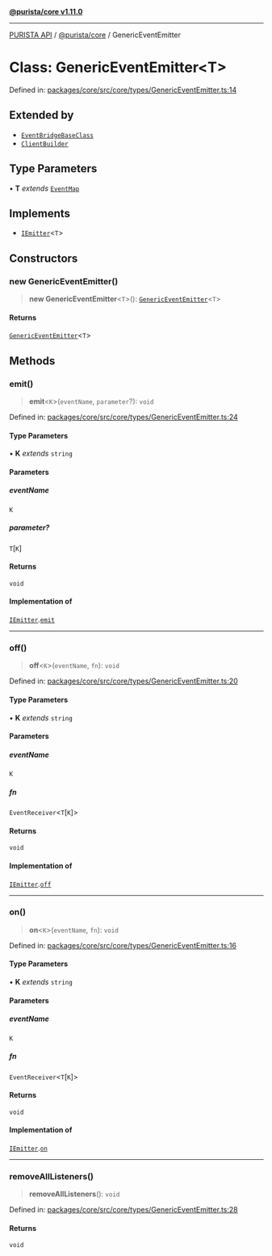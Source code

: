 [**@purista/core v1.11.0**](../README.md)

***

[PURISTA API](../../../packages.md) / [@purista/core](../README.md) / GenericEventEmitter

# Class: GenericEventEmitter\<T\>

Defined in: [packages/core/src/core/types/GenericEventEmitter.ts:14](https://github.com/puristajs/purista/blob/master/packages/core/src/core/types/GenericEventEmitter.ts#L14)

## Extended by

- [`EventBridgeBaseClass`](EventBridgeBaseClass.md)
- [`ClientBuilder`](ClientBuilder.md)

## Type Parameters

• **T** *extends* [`EventMap`](../type-aliases/EventMap.md)

## Implements

- [`IEmitter`](../interfaces/IEmitter.md)\<`T`\>

## Constructors

### new GenericEventEmitter()

> **new GenericEventEmitter**\<`T`\>(): [`GenericEventEmitter`](GenericEventEmitter.md)\<`T`\>

#### Returns

[`GenericEventEmitter`](GenericEventEmitter.md)\<`T`\>

## Methods

### emit()

> **emit**\<`K`\>(`eventName`, `parameter`?): `void`

Defined in: [packages/core/src/core/types/GenericEventEmitter.ts:24](https://github.com/puristajs/purista/blob/master/packages/core/src/core/types/GenericEventEmitter.ts#L24)

#### Type Parameters

• **K** *extends* `string`

#### Parameters

##### eventName

`K`

##### parameter?

`T`\[`K`\]

#### Returns

`void`

#### Implementation of

[`IEmitter`](../interfaces/IEmitter.md).[`emit`](../interfaces/IEmitter.md#emit)

***

### off()

> **off**\<`K`\>(`eventName`, `fn`): `void`

Defined in: [packages/core/src/core/types/GenericEventEmitter.ts:20](https://github.com/puristajs/purista/blob/master/packages/core/src/core/types/GenericEventEmitter.ts#L20)

#### Type Parameters

• **K** *extends* `string`

#### Parameters

##### eventName

`K`

##### fn

`EventReceiver`\<`T`\[`K`\]\>

#### Returns

`void`

#### Implementation of

[`IEmitter`](../interfaces/IEmitter.md).[`off`](../interfaces/IEmitter.md#off)

***

### on()

> **on**\<`K`\>(`eventName`, `fn`): `void`

Defined in: [packages/core/src/core/types/GenericEventEmitter.ts:16](https://github.com/puristajs/purista/blob/master/packages/core/src/core/types/GenericEventEmitter.ts#L16)

#### Type Parameters

• **K** *extends* `string`

#### Parameters

##### eventName

`K`

##### fn

`EventReceiver`\<`T`\[`K`\]\>

#### Returns

`void`

#### Implementation of

[`IEmitter`](../interfaces/IEmitter.md).[`on`](../interfaces/IEmitter.md#on)

***

### removeAllListeners()

> **removeAllListeners**(): `void`

Defined in: [packages/core/src/core/types/GenericEventEmitter.ts:28](https://github.com/puristajs/purista/blob/master/packages/core/src/core/types/GenericEventEmitter.ts#L28)

#### Returns

`void`
